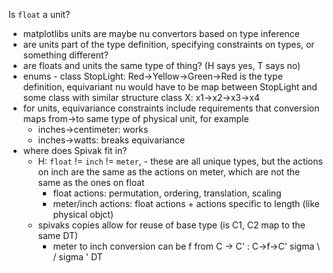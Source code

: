 Is `float` a unit?
- matplotlibs units are maybe nu convertors based on type inference
- are units part of the type definition, specifying constraints on types, or something different?
- are floats and units the same type of thing? (H says yes, T says no)
- enums - class StopLight: Red->Yellow->Green->Red is the type definition, equivariant nu would have to be map between StopLight and some class with similar structure class X: x1->x2->x3->x4
- for units, equivariance constraints include requirements that conversion maps from->to same type of physical unit, for example 
    - inches->centimeter: works
    - inches->watts: breaks equivariance
- where does Spivak fit in?
    - H: `float` != `inch` != `meter`, - these are all unique types, but the actions on inch are the same as the actions on meter, which are not the same as the ones on float
        - float actions: permutation, ordering, translation, scaling
        - meter/inch actions: float actions + actions specific to length (like physical objct)
    - spivaks copies allow for reuse of base type (is C1, C2 map to the same DT)
        - meter to inch conversion can be f from C -> C' :
            C->f->C'
       sigma \  / sigma '
              DT
